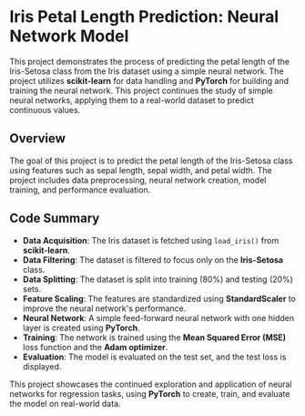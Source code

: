 # Iris Petal Length Prediction: Neural Network Model

This project demonstrates the process of predicting the petal length of the Iris-Setosa class from the Iris dataset using a simple neural network. The project utilizes **scikit-learn** for data handling and **PyTorch** for building and training the neural network. This project continues the study of simple neural networks, applying them to a real-world dataset to predict continuous values.

## Overview

The goal of this project is to predict the petal length of the Iris-Setosa class using features such as sepal length, sepal width, and petal width. The project includes data preprocessing, neural network creation, model training, and performance evaluation.

## Code Summary

- **Data Acquisition**: The Iris dataset is fetched using `load_iris()` from **scikit-learn**.
- **Data Filtering**: The dataset is filtered to focus only on the **Iris-Setosa** class.
- **Data Splitting**: The dataset is split into training (80%) and testing (20%) sets.
- **Feature Scaling**: The features are standardized using **StandardScaler** to improve the neural network's performance.
- **Neural Network**: A simple feed-forward neural network with one hidden layer is created using **PyTorch**.
- **Training**: The network is trained using the **Mean Squared Error (MSE)** loss function and the **Adam optimizer**.
- **Evaluation**: The model is evaluated on the test set, and the test loss is displayed.

This project showcases the continued exploration and application of neural networks for regression tasks, using **PyTorch** to create, train, and evaluate the model on real-world data.
